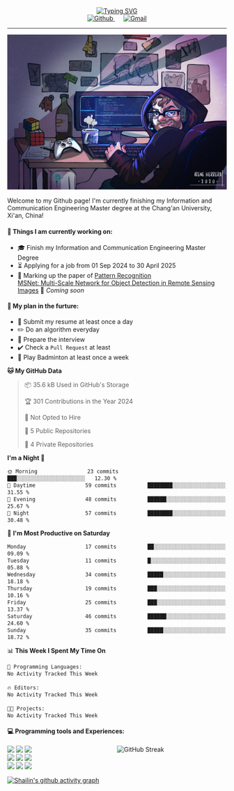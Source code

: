 <div style="text-align: center;">
    <a href="https://git.io/typing-svg">
        <img src="https://readme-typing-svg.demolab.com?font=Lucida+Handwriting&size=35&pause=1000&color=36F7EA&center=true&width=1000&height=50&lines=Welcome+to+Shailin's+World!" alt="Typing SVG" />
    </a>
</div>

<div align="center">
    <a href="https://github.com/ShailinXia">
        <img src="https://img.shields.io/badge/-Github-000?style=flat&logo=Github&logoColor=white" alt="Github" />
    </a>
    &nbsp;&nbsp;&nbsp;&nbsp;
    <a href="mailto:shailinxia666@gmail.com">
        <img src="https://img.shields.io/badge/-Gmail-c14438?style=flat&logo=Gmail&logoColor=white" alt="Gmail" />
    </a>
</div>

---

<img src="cover_image.jpg" />

Welcome to my Github page! I'm currently finishing my Information and Communication Engineering Master degree at the Chang'an University, Xi'an, China!  

<!--
<img align="right" alt="img" src="cover_image.jpg" width="40%" height="auto" />
-->
#### 🔭 Things I am currently working on: 
- :mortar_board: Finish my Information and Communication Engineering Master Degree  
- :hourglass_flowing_sand: Applying for a job from 01 Sep 2024 to 30 April 2025 
- :star2: Marking up the paper of [Pattern Recognition](https://www.sciencedirect.com/science/article/pii/S0031320324007349?via%3Dihub)  
  [MSNet: Multi-Scale Network for Object Detection in Remote Sensing Images](https://github.com/ShailinXia/MSNet) 🚀 *Coming soon*

#### :scroll: My plan in the furture:
- :lollipop: Submit my resume at least once a day
- :pencil2: Do an algorithm everyday
- :see_no_evil: Prepare the interview
- ✔️ Check a `Pull Request` at least
- 🏸 Play Badminton at least once a week

<!--START_SECTION:waka-->
**🐱 My GitHub Data** 

> 📦 35.6 kB Used in GitHub's Storage 
 > 
> 🏆 301 Contributions in the Year 2024
 > 
> 🚫 Not Opted to Hire
 > 
> 📜 5 Public Repositories 
 > 
> 🔑 4 Private Repositories 
 > 
**I'm a Night 🦉** 

```text
🌞 Morning                23 commits          ███░░░░░░░░░░░░░░░░░░░░░░   12.30 % 
🌆 Daytime                59 commits          ████████░░░░░░░░░░░░░░░░░   31.55 % 
🌃 Evening                48 commits          ██████░░░░░░░░░░░░░░░░░░░   25.67 % 
🌙 Night                  57 commits          ████████░░░░░░░░░░░░░░░░░   30.48 % 
```
📅 **I'm Most Productive on Saturday** 

```text
Monday                   17 commits          ██░░░░░░░░░░░░░░░░░░░░░░░   09.09 % 
Tuesday                  11 commits          █░░░░░░░░░░░░░░░░░░░░░░░░   05.88 % 
Wednesday                34 commits          █████░░░░░░░░░░░░░░░░░░░░   18.18 % 
Thursday                 19 commits          ███░░░░░░░░░░░░░░░░░░░░░░   10.16 % 
Friday                   25 commits          ███░░░░░░░░░░░░░░░░░░░░░░   13.37 % 
Saturday                 46 commits          ██████░░░░░░░░░░░░░░░░░░░   24.60 % 
Sunday                   35 commits          █████░░░░░░░░░░░░░░░░░░░░   18.72 % 
```


📊 **This Week I Spent My Time On** 

```text
💬 Programming Languages: 
No Activity Tracked This Week

🔥 Editors: 
No Activity Tracked This Week

🐱‍💻 Projects: 
No Activity Tracked This Week
```


<!--END_SECTION:waka-->

#### :computer: Programming tools and Experiences:
<p>
 	<!--
	<img height="75%" alt="Shailin's GitHub status" align="right" src="https://github-readme-stats.vercel.app/api/top-langs/?username=ShailinXia&layout=donut" alt="Top Languages" /> 
	<img  width="50%" align="right" src="https://github-readme-stats.vercel.app/api/top-langs/?username=ShailinXia&hide_title=true&hide_border=true&layout=compact&langs_count=6&text_color=000&icon_color=fff&bg_color=0,52fa5a,4dfcff,c64dff&theme=graywhite" />
	-->
	<a href="https://git.io/streak-stats"><img width="50%" align="right" src="https://streak-stats.demolab.com?user=ShailinXia&theme=tokyonight-duo&hide_border=true" alt="GitHub Streak" /></a>
	<code><img width="12%" src="https://www.vectorlogo.zone/logos/python/python-ar21.svg"></code>
	<code><img width="12%" src="https://www.vectorlogo.zone/logos/jupyter/jupyter-ar21.svg"></code>
	<code><img width="12%" src="https://upload.wikimedia.org/wikipedia/commons/thumb/9/92/LaTeX_logo.svg/1200px-LaTeX_logo.svg.png"></code>
	<br />
	<code><img width="12%" src="https://www.vectorlogo.zone/logos/java/java-ar21.svg"></code>
	<code><img width="12%" src="https://www.vectorlogo.zone/logos/mysql/mysql-ar21.svg"></code>
	<code><img width="12%" src="https://www.vectorlogo.zone/logos/getpostman/getpostman-ar21.svg"></code>
	<br />
	<code><img width="12%" src="https://www.vectorlogo.zone/logos/hsbc/hsbc-ar21.svg"></code>
	<code><img width="12%" src="https://www.vectorlogo.zone/logos/atlassian_jira/atlassian_jira-ar21.svg"></code>
	<code><img width="12%" src="https://www.vectorlogo.zone/logos/google_cloud/google_cloud-ar21.svg"></code>
</p>


[![Shailin's github activity graph](https://github-readme-activity-graph.vercel.app/graph?username=ShailinXia&theme=elegant)](https://github.com/ashutosh00710/github-readme-activity-graph)

<!--
<div align="center">
	<img  src="https://github-readme-stats.vercel.app/api/top-langs/?username=ShailinXia&hide_title=true&hide_border=true&layout=compact&text_color=000&icon_color=fff&bg_color=0,52fa5a,4dfcff,c64dff&theme=graywhite" />
</div>
-->
